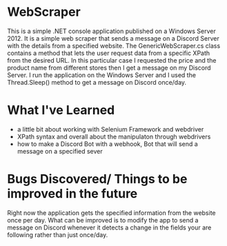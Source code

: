 # WebScraper
This is a simple .NET console application published on a Windows Server 2012. It is a simple web scraper that sends a message on a Discord Server with the details from a specified website.
The GenericWebScraper.cs class contains a method that lets the user request data from a specific XPath from the desired URL. 
In this particular case I requested the price and the product name from different stores then I get a message on my Discord Server.
I run the application on the Windows Server and I used the Thread.Sleep() method to get a message on Discord once/day.

# What I've Learned
- a little bit about working with Selenium Framework and webdriver
- XPath syntax and overall about the manipulaton through webdrivers
- how to make a Discord Bot with a webhook, Bot that will send a message on a specified sever

# Bugs Discovered/ Things to be improved in the future
Right now the application gets the specified information from the website once per day. What can be improved is to modify the app to send a message on Discord whenever it detects a change in the fields your are following rather than just once/day.
